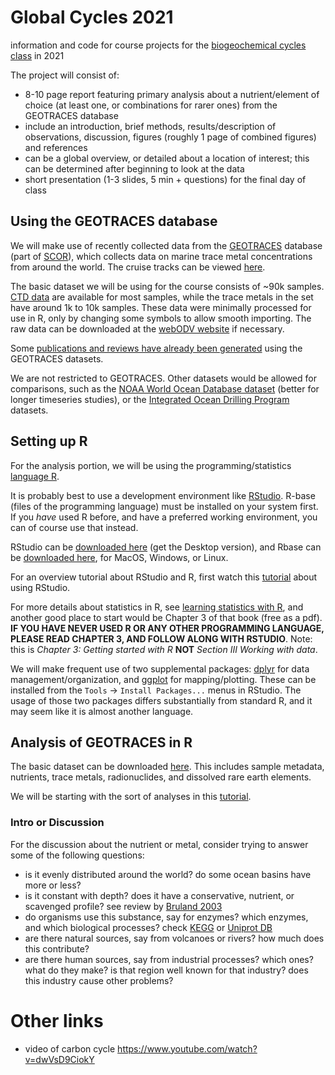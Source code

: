 # Global Cycles 2021 #
information and code for course projects for the [biogeochemical cycles class](https://www.mgap.geo.uni-muenchen.de/index.html) in 2021

The project will consist of:

* 8-10 page report featuring primary analysis about a nutrient/element of choice (at least one, or combinations for rarer ones) from the GEOTRACES database
* include an introduction, brief methods, results/description of observations, discussion, figures (roughly 1 page of combined figures) and references
* can be a global overview, or detailed about a location of interest; this can be determined after beginning to look at the data
* short presentation (1-3 slides, 5 min + questions) for the final day of class

## Using the GEOTRACES database ##
We will make use of recently collected data from the [GEOTRACES](https://www.geotraces.org/) database (part of [SCOR](https://scor-int.org/scor/about/)), which collects data on marine trace metal concentrations from around the world. The cruise tracks can be viewed [here](https://www.egeotraces.org/).

The basic dataset we will be using for the course consists of ~90k samples. [CTD data](https://oceanexplorer.noaa.gov/technology/ctd/ctd.html) are available for most samples, while the trace metals in the set have around 1k to 10k samples. These data were minimally processed for use in R, only by changing some symbols to allow smooth importing. The raw data can be downloaded at the [webODV website](https://geotraces.webodv.awi.de/) if necessary.

Some [publications and reviews have already been generated](https://royalsocietypublishing.org/toc/rsta/374/2081) using the GEOTRACES datasets.

We are not restricted to GEOTRACES. Other datasets would be allowed for comparisons, such as the [NOAA World Ocean Database dataset](https://www.ncei.noaa.gov/access/world-ocean-database-select/dbsearch.html) (better for longer timeseries studies), or the [Integrated Ocean Drilling Program](https://www.iodp.org/resources/access-data-and-samples) datasets.

## Setting up R ##
For the analysis portion, we will be using the programming/statistics [language R](https://en.wikipedia.org/wiki/R_(programming_language)).

It is probably best to use a development environment like [RStudio](https://www.rstudio.com/). R-base (files of the programming language) must be installed on your system first. If you *have* used R before, and have a preferred working environment, you can of course use that instead.

RStudio can be [downloaded here](https://www.rstudio.com/products/rstudio/download/) (get the Desktop version), and Rbase can be [downloaded here](https://cran.rstudio.com/), for MacOS, Windows, or Linux.

For an overview tutorial about RStudio and R, first watch this [tutorial](https://www.rstudio.com/resources/webinars/a-gentle-introduction-to-tidy-statistics-in-r/) about using RStudio.

For more details about statistics in R, see [learning statistics with R](https://learningstatisticswithr.com/), and another good place to start would be Chapter 3 of that book (free as a pdf). **IF YOU HAVE NEVER USED R OR ANY OTHER PROGRAMMING LANGUAGE, PLEASE READ CHAPTER 3, AND FOLLOW ALONG WITH RSTUDIO**. Note: this is *Chapter 3: Getting started with R* **NOT** *Section III Working with data*.

We will make frequent use of two supplemental packages: [dplyr](https://dplyr.tidyverse.org/) for data management/organization, and [ggplot](https://ggplot2.tidyverse.org/) for mapping/plotting. These can be installed from the `Tools` -> `Install Packages...` menus in RStudio. The usage of those two packages differs substantially from standard R, and it may seem like it is almost another language.

## Analysis of GEOTRACES in R ##

The basic dataset can be downloaded [here](https://bitbucket.org/wrf/datasets/downloads/GEOTRACES_IDP2021_Seawater_Discrete_Sample_Data_v1_nfYzzsKg.clean.zip). This includes sample metadata, nutrients, trace metals, radionuclides, and dissolved rare earth elements.

We will be starting with the sort of analyses in this [tutorial](https://github.com/wrf/envbiogeo-mgap/tree/main/analysis_tutorial).

### Intro or Discussion ###

For the discussion about the nutrient or metal, consider trying to answer some of the following questions:

* is it evenly distributed around the world? do some ocean basins have more or less?
* is it constant with depth? does it have a conservative, nutrient, or scavenged profile? see review by [Bruland 2003](https://doi.org/10.1016/B0-08-043751-6/06105-3)
* do organisms use this substance, say for enzymes? which enzymes, and which biological processes? check [KEGG](https://www.kegg.jp/kegg/kegg2.html) or [Uniprot DB](https://www.uniprot.org/)
* are there natural sources, say from volcanoes or rivers? how much does this contribute?
* are there human sources, say from industrial processes? which ones? what do they make? is that region well known for that industry? does this industry cause other problems?




# Other links #
* video of carbon cycle https://www.youtube.com/watch?v=dwVsD9CiokY

